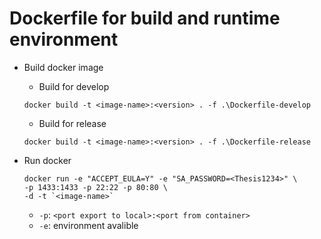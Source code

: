 # Dockerfile for build and runtime environment

* Build docker image
    - Build for develop
    ```
    docker build -t <image-name>:<version> . -f .\Dockerfile-develop
    ```
    - Build for release
    ```
    docker build -t <image-name>:<version> . -f .\Dockerfile-release
    ```

* Run docker
    ```
    docker run -e "ACCEPT_EULA=Y" -e "SA_PASSWORD=<Thesis1234>" \
    -p 1433:1433 -p 22:22 -p 80:80 \
    -d -t `<image-name>`
    ```
    * `-p`: `<port export to local>:<port from container>`
    * `-e`: environment avalible 